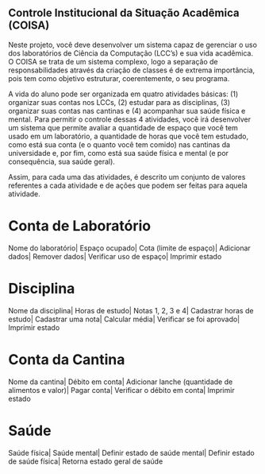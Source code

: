 ## Controle Institucional da Situação Acadêmica (COISA)
Neste projeto, você deve desenvolver um sistema capaz de gerenciar o uso dos laboratórios de Ciência da Computação (LCC’s) e sua vida acadêmica. O COISA se trata de um sistema complexo, logo a separação de responsabilidades através da criação de classes é de extrema importância, pois tem como objetivo estruturar, coerentemente, o seu programa.

A vida do aluno pode ser organizada em quatro atividades básicas: (1) organizar suas contas nos LCCs, (2) estudar para as disciplinas, (3) organizar suas contas nas cantinas e (4) acompanhar sua saúde física e mental. Para permitir o controle dessas 4 atividades, você irá desenvolver um sistema que permite avaliar a quantidade de espaço que você tem usado em um laboratório, a quantidade de horas que você tem estudado, como está sua conta (e o quanto você tem comido) nas cantinas da universidade e, por fim, como está sua saúde física e mental (e por consequência, sua saúde geral).

Assim, para cada uma das atividades, é descrito um conjunto de valores referentes a cada atividade e de ações que podem ser feitas para aquela atividade.



# Conta de Laboratório
Nome do laboratório|
Espaço ocupado|
Cota (limite de espaço)|
Adicionar dados|
Remover dados|
Verificar uso de espaço|
Imprimir estado

# Disciplina
Nome da disciplina|
Horas de estudo|
Notas 1, 2, 3 e 4|
Cadastrar horas de estudo|
Cadastrar uma nota|
Calcular média|
Verificar se foi aprovado|
Imprimir estado

# Conta da Cantina
Nome da cantina|
Débito em conta|
Adicionar lanche (quantidade de alimentos e valor)|
Pagar conta|
Verificar o débito em conta|
Imprimir estado

# Saúde

Saúde física|
Saúde mental|
Definir estado de saúde mental|
Definir estado de saúde física|
Retorna estado geral de saúde

